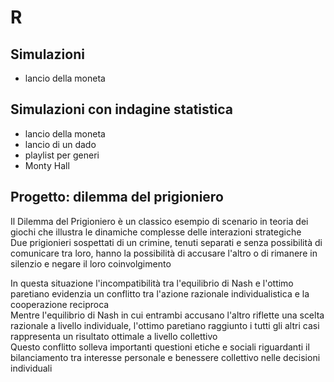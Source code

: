 # R

## Simulazioni
- lancio della moneta

## Simulazioni con indagine statistica
- lancio della moneta
- lancio di un dado
- playlist per generi
- Monty Hall

## Progetto: dilemma del prigioniero
Il Dilemma del Prigioniero è un classico esempio di scenario in teoria dei giochi che illustra le dinamiche complesse delle interazioni strategiche \
Due prigionieri sospettati di un crimine, tenuti separati e senza possibilità di comunicare tra loro, hanno la possibilità di accusare l'altro o di rimanere in silenzio e negare il loro coinvolgimento 

In questa situazione l'incompatibilità tra l'equilibrio di Nash e l'ottimo paretiano evidenzia un conflitto tra l'azione razionale individualistica e la cooperazione reciproca \
Mentre l'equilibrio di Nash in cui entrambi accusano l'altro riflette una scelta razionale a livello individuale, l'ottimo paretiano raggiunto i tutti gli altri casi rappresenta un risultato ottimale a livello collettivo \
Questo conflitto solleva importanti questioni etiche e sociali riguardanti il bilanciamento tra interesse personale e benessere collettivo nelle decisioni individuali
